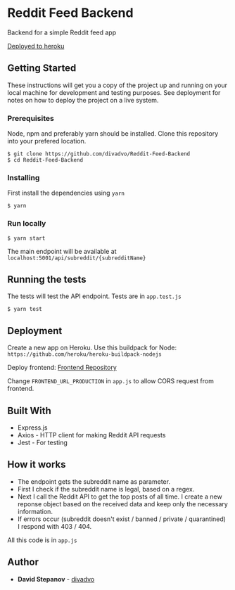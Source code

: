 # Reddit Feed Backend

Backend for a simple Reddit feed app

[Deployed to heroku](https://reddit-feed-backend.herokuapp.com/api/subreddit/news/)

## Getting Started

These instructions will get you a copy of the project up and running on your local machine for development and testing purposes. See deployment for notes on how to deploy the project on a live system.

### Prerequisites

Node, npm and preferably yarn should be installed.
Clone this repository into your prefered location.

```
$ git clone https://github.com/divadvo/Reddit-Feed-Backend
$ cd Reddit-Feed-Backend
```

### Installing

First install the dependencies using `yarn`

```
$ yarn
```

### Run locally

```
$ yarn start
```

The main endpoint will be available at `localhost:5001/api/subreddit/{subredditName}`

## Running the tests

The tests will test the API endpoint. Tests are in `app.test.js`

```
$ yarn test
```

## Deployment

Create a new app on Heroku. Use this buildpack for Node: `https://github.com/heroku/heroku-buildpack-nodejs`

Deploy frontend: [Frontend Repository](https://github.com/divadvo/Reddit-Feed-Frontend)

Change `FRONTEND_URL_PRODUCTION` in `app.js` to allow CORS request from frontend.

## Built With

- Express.js
- Axios - HTTP client for making Reddit API requests
- Jest - For testing

## How it works

- The endpoint gets the subreddit name as parameter.
- First I check if the subreddit name is legal, based on a regex.
- Next I call the Reddit API to get the top posts of all time. I create a new reponse object based on the received data and keep only the necessary information.
- If errors occur (subreddit doesn't exist / banned / private / quarantined) I respond with 403 / 404.

All this code is in `app.js`

## Author

- **David Stepanov** - [divadvo](https://github.com/divadvo)
